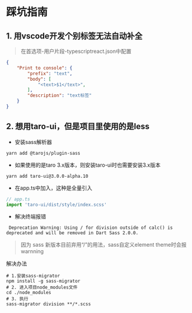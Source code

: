 # 踩坑指南

## 1. 用vscode开发个别标签无法自动补全
> 在首选项-用户片段-typescriptreact.json中配置
```json
{
	"Print to console": {
		"prefix": "text",
		"body": [
			"<text>$1</text>",
		],
		"description": "text标签"
	}
}
```

## 2. 想用taro-ui，但是项目里使用的是less
- 安装sass解析器
```shell
yarn add @tarojs/plugin-sass
```

- 如果使用的是taro 3.x版本，则安装taro-ui时也需要安装3.x版本
```shell
yarn add taro-ui@3.0.0-alpha.10
```

- 在app.ts中加入，这种是全量引入
```js
// app.ts
import 'taro-ui/dist/style/index.scss'
```

- 解决终端报错

` Deprecation Warning: Using / for division outside of calc() is deprecated and will be removed in Dart Sass 2.0.0.`
> 因为 sass 新版本目前弃用“/”的用法，sass自定义element theme时会报warnning

解决办法
```shell
# 1.安装sass-migrator
npm install -g sass-migrator
# 2. 进入项目node_modules文件
cd ./node_modules
# 3. 执行
sass-migrator division **/*.scss
```